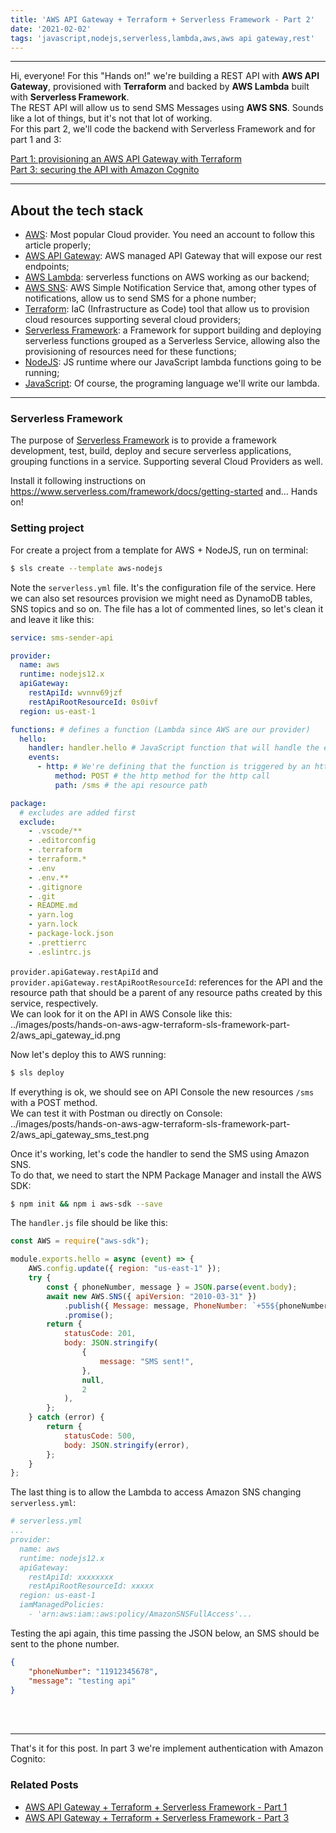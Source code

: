 ```yaml
---
title: 'AWS API Gateway + Terraform + Serverless Framework - Part 2'
date: '2021-02-02'
tags: 'javascript,nodejs,serverless,lambda,aws,aws api gateway,rest'
---
```


---
Hi, everyone!
For this "Hands on!" we're building a REST API with **AWS API Gateway**, provisioned with **Terraform** and backed by **AWS Lambda** built with **Serverless Framework**.  
The REST API will allow us to send SMS Messages using **AWS SNS**. Sounds like a lot of things, 
but it's not that lot of working.  
For this part 2, we'll code the backend with Serverless Framework and for part 1 and 3:

<a href="../posts/hands-on-aws-agw-terraform-sls-framework-part-1">Part 1: provisioning an AWS API Gateway with Terraform</a>  
<a href="../posts/hands-on-aws-agw-terraform-sls-framework-part-3">Part 3: securing the API with Amazon Cognito</a>

---

## About the tech stack
- [AWS](https://aws.amazon.com/): Most popular Cloud provider. You need an account to follow this article properly;
- [AWS API Gateway](https://aws.amazon.com/api-gateway/): AWS managed API Gateway that will expose our rest endpoints;
- [AWS Lambda](https://aws.amazon.com/lambda/): serverless functions on AWS working as our backend;
- [AWS SNS](https://aws.amazon.com/sns/): AWS Simple Notification Service that, among other types of notifications, allow us to send SMS for a phone number;
- [Terraform](https://www.terraform.io/): IaC (Infrastructure as Code) tool that allow us to provision cloud resources supporting several cloud providers;
- [Serverless Framework](https://www.serverless.com/): a Framework for support building and deploying serverless functions grouped as a Serverless Service, allowing also the provisioning of resources need for these functions;
- [NodeJS](https://nodejs.org/): JS runtime where our JavaScript lambda functions going to be running;
- [JavaScript](https://developer.mozilla.org/en-US/docs/Web/JavaScript): Of course, the programing language we'll write our lambda.

---

### Serverless Framework
The purpose of [Serverless Framework](https://www.serverless.com) is to provide a framework 
development, test, build, deploy and secure serverless applications, grouping functions in a service. Supporting several Cloud Providers as well.

Install it following instructions on https://www.serverless.com/framework/docs/getting-started and...
Hands on!

### Setting project
For create a project from a template for AWS + NodeJS, run on terminal:
```sh
$ sls create --template aws-nodejs
```  
Note the `serverless.yml` file. It's the configuration file of the service. Here we can also set resources provision we might need as DynamoDB tables, SNS topics and so on.
The file has a lot of commented lines, so let's clean it and leave it like this:

```yml
service: sms-sender-api

provider:
  name: aws
  runtime: nodejs12.x
  apiGateway:
    restApiId: wvnnv69jzf
    restApiRootResourceId: 0s0ivf
  region: us-east-1

functions: # defines a function (Lambda since AWS are our provider)
  hello:
    handler: handler.hello # JavaScript function that will handle the event generated for a call to this function
    events:
      - http: # We're defining that the function is triggered by an http call
          method: POST # the http method for the http call
          path: /sms # the api resource path

package:
  # excludes are added first
  exclude:
    - .vscode/**
    - .editorconfig
    - .terraform
    - terraform.*
    - .env
    - .env.**
    - .gitignore
    - .git
    - README.md
    - yarn.log
    - yarn.lock
    - package-lock.json
    - .prettierrc
    - .eslintrc.js
```

`provider.apiGateway.restApiId` and `provider.apiGateway.restApiRootResourceId`: references for 
the API and the resource path that should be a parent of any resource paths created by this 
service, respectively.  
  We can look for it on the API in AWS Console like this:  
../images/posts/hands-on-aws-agw-terraform-sls-framework-part-2/aws_api_gateway_id.png

Now let's deploy this to AWS running:
```sh
$ sls deploy
```

If everything is ok, we should see on API Console the new resources `/sms` with a POST method.  
We can test it with Postman ou directly on Console:  
../images/posts/hands-on-aws-agw-terraform-sls-framework-part-2/aws_api_gateway_sms_test.png

Once it's working, let's code the handler to send the SMS using Amazon SNS.  
To do that, we need to start the NPM Package Manager and install the AWS SDK:
```sh
$ npm init && npm i aws-sdk --save
```
The `handler.js` file should be like this:  
```javascript
const AWS = require("aws-sdk");

module.exports.hello = async (event) => {
    AWS.config.update({ region: "us-east-1" });
    try {
        const { phoneNumber, message } = JSON.parse(event.body);
        await new AWS.SNS({ apiVersion: "2010-03-31" })
            .publish({ Message: message, PhoneNumber: `+55${phoneNumber}` })
            .promise();
        return {
            statusCode: 201,
            body: JSON.stringify(
                {
                    message: "SMS sent!",
                },
                null,
                2
            ),
        };
    } catch (error) {
        return {
            statusCode: 500,
            body: JSON.stringify(error),
        };
    }
};
```

The last thing is to allow the Lambda to access Amazon SNS changing `serverless.yml`:  
```yml
# serverless.yml
...
provider:
  name: aws
  runtime: nodejs12.x
  apiGateway:
    restApiId: xxxxxxxx
    restApiRootResourceId: xxxxx
  region: us-east-1
  iamManagedPolicies:
    - 'arn:aws:iam::aws:policy/AmazonSNSFullAccess'...
```

Testing the api again, this time passing the JSON below, an SMS should be sent to the phone number.
```json
{
    "phoneNumber": "11912345678",
    "message": "testing api"
}
```

<br />
<br />

---

That's it for this post. In part 3 we're implement authentication with Amazon Cognito:

### Related Posts
- <a href="../posts/hands-on-aws-agw-terraform-sls-framework-part-1">AWS API Gateway + Terraform + Serverless Framework - Part 1</a>
- <a href="../posts/hands-on-aws-agw-terraform-sls-framework-part-3">AWS API Gateway + Terraform + Serverless Framework - Part 3</a>
